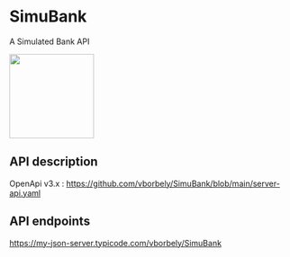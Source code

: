 # SimuBank
A Simulated Bank API

<img src="https://github.com/user-attachments/assets/e12a5f5e-0537-41da-9fee-39d235b25c00" width=150 />


## API description

OpenApi v3.x : https://github.com/vborbely/SimuBank/blob/main/server-api.yaml

## API endpoints

https://my-json-server.typicode.com/vborbely/SimuBank
